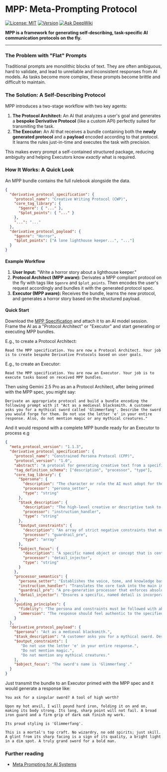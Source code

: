 # MPP: Meta-Prompting Protocol

[![License: MIT](https://img.shields.io/badge/License-MIT-yellow.svg)](https://opensource.org/licenses/MIT)
[![Version](https://img.shields.io/badge/MPP-v1.1.3-blue)](spec/meta_prompting_protocol_spec.md)
[![Ask DeepWiki](https://deepwiki.com/badge.svg)](https://deepwiki.com/GabrielBarberini/meta-prompting-protocol)

**MPP is a framework for generating self-describing, task-specific AI communication protocols on the fly.**

---

### The Problem with "Flat" Prompts

Traditional prompts are monolithic blocks of text. They are often ambiguous, hard to validate, and lead to unreliable and inconsistent responses from AI models. As tasks become more complex, these prompts become brittle and difficult to maintain.

### The Solution: A Self-Describing Protocol

MPP introduces a two-stage workflow with two key agents:

1.  **The Protocol Architect:** An AI that analyzes a user's goal and generates a **bespoke Derivative Protocol** (like a custom API) perfectly suited for transmiting the task.
2.  **The Executor:** An AI that receives a bundle containing both the **newly generated protocol** and a **payload** encoded according to that protocol. It learns the rules just-in-time and executes the task with precision.

This makes every prompt a self-contained structured package, reducing ambiguity and helping Executors know *exactly* what is required.

### How It Works: A Quick Look

An MPP bundle contains the full rulebook alongside the data.

```json
{
  "derivative_protocol_specification": {
    "protocol_name": "Creative Writing Protocol (CWP)",
    "core_tag_library": {
      "$genre": { "..." },
      "$plot_points": { "..." }
    },
    "...": "..."
  },
  "derivative_protocol_payload": {
    "$genre": "Horror",
    "$plot_points": ["A lone lighthouse keeper...", "..."]
  }
}
```

#### Example Workflow
1.  **User Input:** "Write a horror story about a lighthouse keeper."
2.  **Protocol Architect (MPP aware):** Derivates a MPP compliant protocol on the fly with tags like `$genre` and `$plot_points`. Then encodes the user's request accordingly and bundles it with the generated protocol spec.
3.  **Executor (MPP aware):** Receives the bundle, learns the new protocol, and generates a horror story based on the structured payload.

#### Quick Start
Download the [MPP Specification](spec/meta_prompting_protocol_spec.md) and attach it to an AI model session. Frame the AI as a "Protocol Architect" or "Executor" and start generating or executing MPP bundles.

E.g., to create a Protocol Architect:

```
Read the MPP specification. You are now a Protocol Architect. Your job is to create bespoke Derivative Protocols based on user goals.
```

E.g., to create an Executor:

```
Read the MPP specification. You are now an Executor. Your job is to execute tasks based on received MPP bundles.
```

Then using Gemini 2.5 Pro as an a Protocol Architect, after being primed with the MPP spec, you might say:

```
Derivate an appropriate protocol and build a bundle encoding the following prompt with it "Act as a medieval blacksmith. A customer asks you for a mythical sword called 'Glimmerfang'. Describe the sword you would forge for them. Do not use the letter 'e' in your entire response. Also, do not mention magic or any mythical creatures."
```

And it would respond with a complete MPP bundle ready for an Executor to process e.g
```json
{
  "meta_protocol_version": "1.1.3",
  "derivative_protocol_specification": {
    "protocol_name": "Constrained Persona Protocol (CPP)",
    "protocol_version": "1.0",
    "abstract": "A protocol for generating creative text from a specific persona's point of view, while adhering to a strict set of stylistic and content-based output constraints.",
    "tag_definition_schema": ["description", "processor", "type"],
    "core_tag_library": {
      "$persona": {
        "description": "The character or role the AI must adopt for the response.",
        "processor": "persona_setter",
        "type": "string"
      },
      "$task_description": {
        "description": "The high-level creative or descriptive task to be performed.",
        "processor": "instruction_handler",
        "type": "string"
      },
      "$output_constraints": {
        "description": "An array of strict negative constraints that must not be violated in the output.",
        "processor": "guardrail_pre",
        "type": "array"
      },
      "$object_focus": {
        "description": "A specific named object or concept that is central to the task.",
        "processor": "detail_injector",
        "type": "string"
      }
    },
    "processor_semantics": {
      "persona_setter": "Establishes the voice, tone, and knowledge base for the specified persona.",
      "instruction_handler": "Translates the core task into the main imperative for the AI's response.",
      "guardrail_pre": "A pre-generation processor that enforces absolute rules on the output, such as forbidding specific characters, words, or topics.",
      "detail_injector": "Ensures a specific, named detail is incorporated accurately into the narrative."
    },
    "guiding_principles": {
      "fidelity": "The persona and constraints must be followed with absolute precision.",
      "immersion": "The response should feel authentic to the specified persona."
    }
  },
  "derivative_protocol_payload": {
    "$persona": "Act as a medieval blacksmith.",
    "$task_description": "A customer asks you for a mythical sword. Describe the sword you would forge for them.",
    "$output_constraints": [
       "Do not use the letter 'e' in your entire response.",
       "Do not mention magic.",
       "Do not mention any mythical creatures."
    ],
    "$object_focus": "The sword's name is 'Glimmerfang'."
  }
}
```

Just transmit the bundle to an Executor primed with the MPP spec and it would generate a response like:

```
You ask for a singular sword? A tool of high worth?

Upon my hot anvil, I will pound hard iron, folding it on and on, making its body strong. Its long, sharp point will not fail. A broad iron guard and a firm grip of dark oak finish my work.

Its proud styling is 'Glimmerfang'.

This is a mortal's top craft. No wizardry, no odd spirits; just skill. A glint from its sharp facing is a sign of its quality, a bright light in a dim spot. A truly grand sword for a bold man.
```


### Further reading

- [Meta Prompting for AI Systems](https://arxiv.org/pdf/2311.11482)
